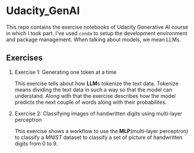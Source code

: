 # Udacity_GenAI

This repo contains the exercise notebooks of Udacity Generative AI course in which I took part. I've used `conda` to setup the development environment and package management. When talking about models, we mean LLMs. 

## Exercises

1. Exercise 1: Generating one token at a time

    This exercise tells about how **LLM**s tokenize the text data. Tokenize means dividing the text data in such a way so that the model can understand. Along with that the exercise describes how the model predicts the next couple of words along with their probabilites.

2. Exercise 2: Classifying images of handwritten digits using multi-layer perceptron

    This exercise shows a workflow to use the **MLP**(multi-layer perceptron) to classify a *MNIST* dataset to classify a set of picture of handwritten digits from 0 to 9.
